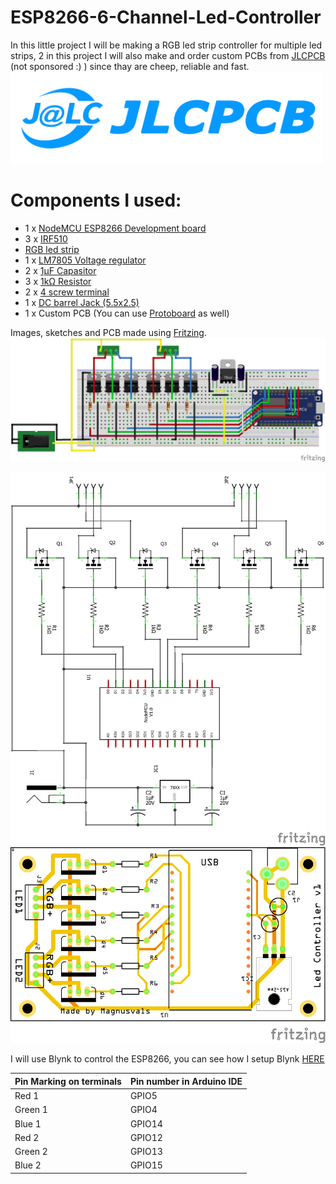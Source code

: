 # ESP8266-6-Channel-Led-Controller

In this little project I will be making a RGB led strip controller for multiple led strips, 2 in this project
I will also make and order custom PCBs from [JLCPCB](https://jlcpcb.com/) (not sponsored :) ) since thay are cheep, reliable and fast.
<img src="img/jlcpcb.png" width="500">

# Components I used:
* 1 x [NodeMCU ESP8266 Development board](https://www.ebay.com/sch/i.html?_from=R40&_trksid=m570.l1313&_nkw=nodemcu+esp8266+esp-12+v3&_sacat=65507&LH_TitleDesc=0&_osacat=65507&_odkw=nodemcu+esp8266+esp-12)
* 3 x [IRF510](https://www.ebay.com/sch/i.html?_from=R40&_trksid=m570.l1313&_nkw=irf510&_sacat=0&LH_TitleDesc=0&_osacat=0&_odkw=irf510n)
* [RGB led strip](https://www.ebay.com/sch/i.html?_from=R40&_trksid=m570.l1313&_nkw=5050+SMD+600+LED+RGB+&_sacat=0&LH_TitleDesc=0&_osacat=0&_odkw=2+x+5M+10M+5050+SMD+600+LED+RGB+Flexible+Strip+Light+Car+Auto+DC+12V+ED)
* 1 x [LM7805 Voltage regulator](https://www.ebay.com/sch/i.html?_from=R40&_trksid=m570.l1313&_nkw=lm7805cv&_sacat=0&LH_TitleDesc=0&_osacat=0&_odkw=lm7805)
* 2 x [1μF Capasitor](https://www.ebay.com/sch/i.html?_nkw=1uf+capacitor+electrolytic&_sop=15)
* 3 x [1kΩ Resistor](https://www.ebay.com/sch/i.html?_from=R40&_trksid=m570.l1313&_nkw=1k+resistor&_sacat=0)
* 2 x [4 screw terminal](https://www.ebay.com/sch/i.html?_from=R40&_nkw=4p+2.54mm+screw+terminal&_sacat=0&rt=nc&LH_BIN=1)
* 1 x [DC barrel Jack (5.5x2.5)](https://www.ebay.com/sch/i.html?_from=R40&_trksid=m570.l1313&_nkw=DC+Power+Jack+supply+socket+2.5mm+Female+PCB&_sacat=0)
* 1 x Custom PCB (You can use [Protoboard](https://www.ebay.com/sch/i.html?_from=R40&_trksid=m570.l1313&_nkw=protoboard+dot&_sacat=0&LH_TitleDesc=0&_osacat=0&_odkw=protoboard) as well)

Images, sketches and PCB made using [Fritzing](https://fritzing.org/home/).
<img src="img/esp8266 6 channel led controlelr_bb.png" width="700">

<img src="img/esp8266 6 channel led controlelr_schem.png" width="700">

<img src="img/pcb.png" width="700">


I will use Blynk to control the ESP8266, you can see how I setup Blynk [HERE](https://github.com/Magnusvals/ESP8266-Web-controlled-RGB-ledstrip-using-BLYNK)

| Pin Marking on terminals | Pin number in Arduino IDE |
| ------------- | ------------- |
| Red 1  | GPIO5  |
| Green 1  | GPIO4  |
| Blue 1  | GPIO14  |
| Red 2  | GPIO12  |
| Green 2  | GPIO13  |
| Blue 2  | GPIO15  |
